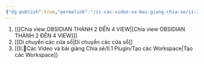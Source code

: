```yaml
---
{"dg-publish":true,"permalink":"/ii-cac-video-va-bai-giang-chia-se/ii-2-khac/mot-so-tinh-nang-thao-tac-voi-mot-note-ma-khi-dung-obsidian-ban-se-can/","dgPassFrontmatter":true,"noteIcon":"1","created":"","updated":""}
---
```


1. [[[Chia view OBSIDIAN THÀNH 2 ĐẾN 4 VIEW\|[Chia view OBSIDIAN THÀNH 2 ĐẾN 4 VIEW]]]
2. [[Di chuyển các cửa sổ\|Di chuyển các cửa sổ]]
3. [[II.🌱Các Video và bài giảng Chia sẻ/II.1 Plugin/Tạo các Workspace\|Tạo các Workspace]]
